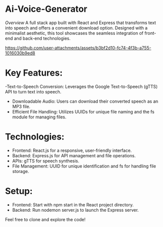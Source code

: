 # Ai-Voice-Generator
*Overview* A full stack app built with React and Express that transforms text into speech and offers a convenient download option. Designed with a minimalist aesthetic, this tool showcases the seamless integration of front-end and back-end technologies.

https://github.com/user-attachments/assets/b3bf2d10-fc74-4f3b-a755-1016030b9ed8

# Key Features:
-Text-to-Speech Conversion: Leverages the Google Text-to-Speech (gTTS) API to turn text into speech.
- Downloadable Audio: Users can download their converted speech as an MP3 file.
- Efficient File Handling: Utilizes UUIDs for unique file naming and the fs module for managing files.

# Technologies:
- Frontend: React.js for a responsive, user-friendly interface.
- Backend: Express.js for API management and file operations.
- APIs: gTTS for speech synthesis.
- File Management: UUID for unique identification and fs for handling file storage.

# Setup:
- Frontend: Start with npm start in the React project directory.
- Backend: Run nodemon server.js to launch the Express server.

Feel free to clone and explore the code!
